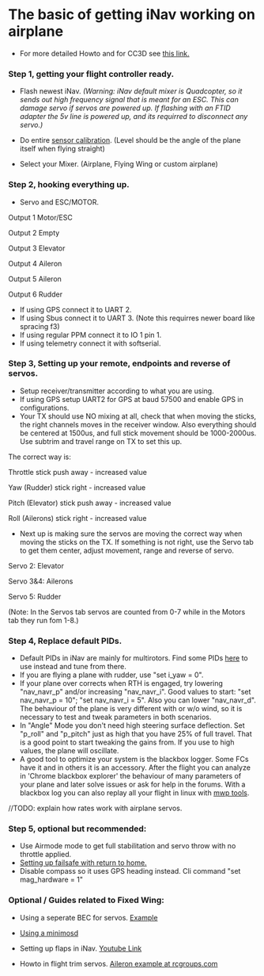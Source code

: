 # The basic of getting iNav working on airplane

* For more detailed Howto and for CC3D see [this link.](https://github.com/iNavFlight/inav/wiki/XHowto:-CC3D-flight-controller,-minimOSD-and-GPS-for-fixed-wing#howto-setup-inav-for-fixed-wing)

### Step 1, getting your flight controller ready.

* Flash newest iNav. _(Warning: iNav default mixer is Quadcopter, so it sends out high frequency signal that is meant for an ESC. This can damage servo if servos are powered up. If flashing with an FTID adapter the 5v line is powered up, and its requirred to disconnect any servo.)_

* Do entire [sensor calibration](https://github.com/iNavFlight/inav/wiki/4.-Sensor-calibration). (Level should be the angle of the plane itself when flying straight)

* Select your Mixer. (Airplane, Flying Wing or custom airplane)


### Step 2, hooking everything up.

* Servo and ESC/MOTOR. 

Output 1 Motor/ESC

Output 2 Empty

Output 3 Elevator

Output 4 Aileron

Output 5 Aileron

Output 6 Rudder

* If using GPS connect it to UART 2.
* If using Sbus connect it to UART 3. (Note this requirres newer board like spracing f3)
* If using regular PPM connect it to IO 1 pin 1.
* If using telemetry connect it with softserial.

### Step 3, Setting up your remote, endpoints and reverse of servos.

* Setup receiver/transmitter according to what you are using.
* If using GPS setup UART2 for GPS at baud 57500 and enable GPS in configurations.
* Your TX should use NO mixing at all, check that when moving the sticks, the right channels moves in the receiver window. Also everything should be centered at 1500us, and full stick movement should be 1000-2000us. Use subtrim and travel range on TX to set this up. 

The correct way is:

Throttle stick push away - increased value

Yaw (Rudder) stick right - increased value

Pitch (Elevator) stick push away - increased value

Roll (Ailerons) stick right - increased value

* Next up is making sure the servos are moving the correct way when moving the sticks on the TX. If something is not right, use the Servo tab to get them center, adjust movement, range and reverse of servo.

Servo 2: Elevator

Servo 3&4: Ailerons

Servo 5: Rudder

(Note: In the Servos tab servos are counted from 0-7 while in the Motors tab they run fom 1-8.)

### Step 4, Replace default PIDs.

* Default PIDs in iNav are mainly for multirotors. Find some PIDs [here](https://github.com/iNavFlight/inav/wiki/7.-PID-tuning-and-PID-examples#fixed-wing) to use instead and tune from there.
* If you are flying a plane with rudder, use "set i_yaw = 0".
* If your plane over corrects when RTH is engaged, try lowering "nav_navr_p" and/or increasing "nav_navr_i". Good values to start: "set nav_navr_p = 10"; "set nav_navr_i = 5". Also you can lower "nav_navr_d". The behaviour of the plane is very different with or w/o wind, so it is necessary to test and tweak parameters in both scenarios.
* In "Angle" Mode you don't need high steering surface deflection. Set "p_roll" and "p_pitch" just as high that you have 25% of full travel. That is a good point to start tweaking the gains from. If you use to high values, the plane will oscillate.
* A good tool to optimize your system is the blackbox logger. Some FCs have it and in others it is an accessory. After the flight you can analyze in 'Chrome blackbox explorer' the behaviour of many parameters of your plane and later solve issues or ask for help in the forums. With a blackbox log you can also replay all your flight in linux with [mwp tools](https://github.com/stronnag/mwptools).

//TODO: explain how rates work with airplane servos.

### Step 5, optional but recommended:

* Use Airmode mode to get full stabilitation and servo throw with no throttle applied.
* [Setting up failsafe with return to home.](https://github.com/iNavFlight/inav/wiki/9.-Failsafe#setting-up-failsafe-with-return-to-home)
* Disable compass so it uses GPS heading instead. Cli command "set mag_hardware = 1" 


### Optional / Guides related to Fixed Wing:

* Using a seperate BEC for servos. [Example](http://www.rcgroups.com/forums/showpost.php?p=34254665&postcount=4006)

* [Using a minimosd](https://github.com/iNavFlight/inav/wiki/Howto:-CC3D-flight-controller,-minimOSD-and-GPS-for-fixed-wing#osd-setup)

* Setting up flaps in iNav. [Youtube Link](https://www.youtube.com/watch?v=Ui7Y0UVedDQ)

* Howto in flight trim servos. [Aileron example at rcgroups.com](http://www.rcgroups.com/forums/showpost.php?p=35059861&postcount=6741)